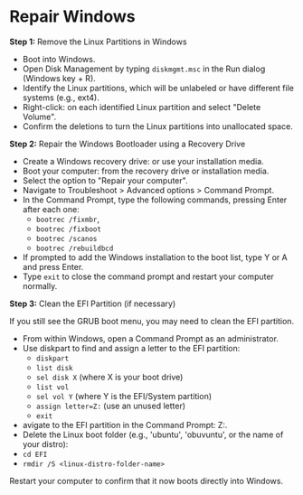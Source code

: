 

# Repair Windows

**Step 1:** Remove the Linux Partitions in Windows

- Boot into Windows.
- Open Disk Management by typing `diskmgmt.msc` in the Run dialog (Windows key + R).
- Identify the Linux partitions, which will be unlabeled or have different file systems (e.g., ext4).
- Right-click: on each identified Linux partition and select "Delete Volume".
- Confirm the deletions to turn the Linux partitions into unallocated space.

**Step 2:** Repair the Windows Bootloader using a Recovery Drive

- Create a Windows recovery drive: or use your installation media.
- Boot your computer: from the recovery drive or installation media.
- Select the option to "Repair your computer".
- Navigate to Troubleshoot > Advanced options > Command Prompt.
- In the Command Prompt, type the following commands, pressing Enter after each one:
  - `bootrec /fixmbr`,
  - `bootrec /fixboot`
  - `bootrec /scanos`
  - `bootrec /rebuildbcd`
- If prompted to add the Windows installation to the boot list, type Y or A and press Enter.
- Type `exit` to close the command prompt and restart your computer normally.

**Step 3:** Clean the EFI Partition (if necessary)

If you still see the GRUB boot menu, you may need to clean the EFI partition.

- From within Windows, open a Command Prompt as an administrator.
- Use diskpart to find and assign a letter to the EFI partition:
  - `diskpart`
  - `list disk`
  - `sel disk X` (where X is your boot drive)
  - `list vol`
  - `sel vol Y` (where Y is the EFI/System partition)
  - `assign letter=Z:` (use an unused letter)
  - `exit`
- avigate to the EFI partition in the Command Prompt: Z:.
- Delete the Linux boot folder (e.g., 'ubuntu', 'obuvuntu', or the name of your distro):
- `cd EFI`
- `rmdir /S <linux-distro-folder-name>`

Restart your computer to confirm that it now boots directly into Windows.
